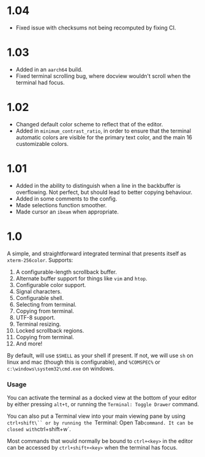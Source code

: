 # 1.04

* Fixed issue with checksums not being recomputed by fixing CI.

# 1.03

* Added in an `aarch64` build.
* Fixed terminal scrolling bug, where docview wouldn't scroll when the terminal had focus.

# 1.02

* Changed default color scheme to reflect that of the editor.
* Added in `minimum_contrast_ratio`, in order to ensure that the terminal automatic colors are visible for the primary text color, and the main 16 customizable colors.


# 1.01

* Added in the ability to distinguish when a line in the backbuffer is overflowing. Not perfect, but should lead to better copying behaviour.
* Added in some comments to the config.
* Made selections function smoother.
* Made cursor an `ibeam` when appropriate.

# 1.0

A simple, and straightforward integrated terminal that presents itself as
`xterm-256color`. Supports:

1. A configurable-length scrollback buffer.
2. Alternate buffer support for things like `vim` and `htop`.
3. Configurable color support.
4. Signal characters.
5. Configurable shell.
6. Selecting from terminal.
7. Copying from terminal.
8. UTF-8 support.
9. Terminal resizing.
10. Locked scrollback regions.
11. Copying from terminal.
12. And more!

By default, will use `$SHELL` as your shell if present. If not, we will use
`sh` on linux and mac (though this is configurable), and
`%COMSPEC%` or `c:\windows\system32\cmd.exe` on windows.

### Usage

You can activate the terminal as a docked view at the bottom of your editor by
either pressing `alt+t`, or running the `Terminal: Toggle Drawer` command.

You can also put a Terminal view into your main viewing pane by using `ctrl+shift\``
or by running the `Terminal: Open Tab` command. It can be closed with
`ctrl+shift+w`.

Most commands that would normally be bound to `ctrl+<key>` in the editor
can be accessed by `ctrl+shift+<key>` when the terminal has focus.

